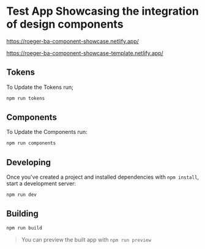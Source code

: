 # Test App Showcasing the integration of design components

https://roeger-ba-component-showcase.netlify.app/

https://roeger-ba-component-showcase-template.netlify.app/

## Tokens

To Update the Tokens run;

```bash
npm run tokens
```


## Components

To Update the Components run:

```bash
npm run components
```

## Developing

Once you've created a project and installed dependencies with `npm install`, start a development server:

```bash
npm run dev
```

## Building

```bash
npm run build
```

> You can preview the built app with `npm run preview`
